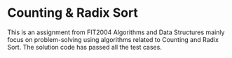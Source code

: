 # Counting & Radix Sort

This is an assignment from FIT2004 Algorithms and Data Structures mainly focus on problem-solving using algorithms related to Counting and Radix Sort.
The solution code has passed all the test cases. 
